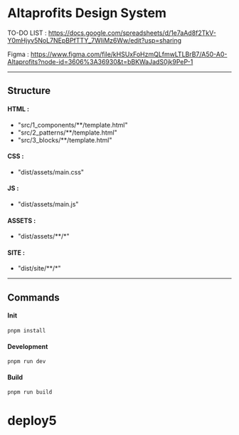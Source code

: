 # Altaprofits Design System

TO-DO LIST : https://docs.google.com/spreadsheets/d/1e7aAd8f2TkV-Y0mHjyv5NoL7NEpBPfTTY_7WIiMz6Ww/edit?usp=sharing

Figma : https://www.figma.com/file/kHSUxFoHzmQLfmwLTLBrB7/A50-A0-Altaprofits?node-id=3606%3A36930&t=bBKWaJadS0jk9PeP-1

---

## Structure

#### HTML : 
- "src/1_components/**/template.html"
- "src/2_patterns/**/template.html"
- "src/3_blocks/**/template.html"

#### CSS :
- "dist/assets/main.css"

#### JS :
- "dist/assets/main.js"

#### ASSETS :
- "dist/assets/**/*"


#### SITE :
- "dist/site/**/*"
---

## Commands

#### Init

```
pnpm install
```

#### Development

```
pnpm run dev
```

#### Build

```
pnpm run build
```


# deploy5
